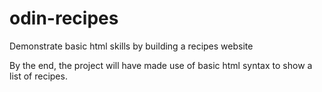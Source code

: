 # odin-recipes

Demonstrate basic html skills by building a recipes website

By the end, the project will have made use of basic html syntax to show
a list of recipes.
